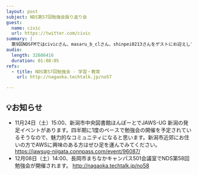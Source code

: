 ```yaml
---
layout: post
subject: NDS第57回勉強会振り返り会
guest:
  name: civic
  url: https://twitter.com/civic
summary: |
  第9回NDSFMではcivicさん、masaru_b_clさん、shinpei0213さんをゲストにお迎えしてNDS第57回勉強会の振り返りました。
audio:
  length: 32686416
  duration: 01:08:05
refs:
  - title: NDS第57回勉強会 - 学習・教育
    url: http://nagaoka.techtalk.jp/no57

---
```


<p>
<h2>💡お知らせ</h2>
<ul>
<li> 11月24日（土）15:00、新潟市中央図書館ほんぽーとでJAWS-UG 新潟の発足イベントがあります。四半期に1度のペースで勉強会の開催を予定されているそうなので、魅力的なコミュニティになると思います。新潟市近郊にお住いの方でAWSに興味のある方はぜひ足を運んでみてください。
<a href="https://jawsug-niigata.connpass.com/event/96087/">https://jawsug-niigata.connpass.com/event/96087/</a>
<li> 12月08日（土）14:00、長岡市まちなかキャンパス501会議室でNDS第58回勉強会が開催されます。
<a href="http://nagaoka.techtalk.jp/no58">http://nagaoka.techtalk.jp/no58</a>
</ul>
</p>
